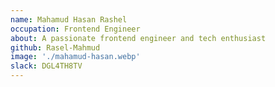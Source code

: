 ```yaml
---
name: Mahamud Hasan Rashel
occupation: Frontend Engineer
about: A passionate frontend engineer and tech enthusiast
github: Rasel-Mahmud
image: './mahamud-hasan.webp'
slack: DGL4TH8TV
---
```

